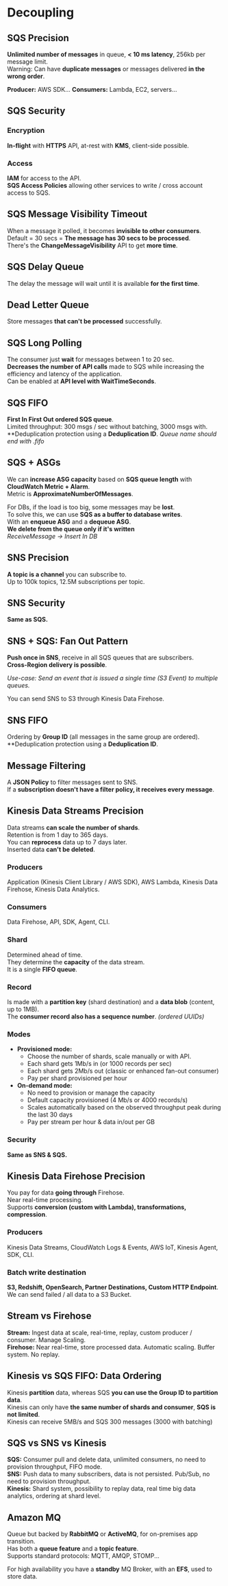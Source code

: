# Decoupling

## SQS Precision

**Unlimited number of messages** in queue, **< 10 ms latency**, 256kb per message limit.  
Warning: Can have **duplicate messages** or messages delivered **in the wrong order**.

**Producer:** AWS SDK...
**Consumers:** Lambda, EC2, servers...

## SQS Security

### Encryption

**In-flight** with **HTTPS** API, at-rest with **KMS**, client-side possible.

### Access

**IAM** for access to the API.  
**SQS Access Policies** allowing other services to write / cross account access to SQS.

## SQS Message Visibility Timeout

When a message it polled, it becomes **invisible to other consumers**.  
Default = 30 secs = **The message has 30 secs to be processed**.  
There's the **ChangeMessageVisibility** API to get **more time**.

## SQS Delay Queue

The delay the message will wait until it is available **for the first time**.

## Dead Letter Queue

Store messages **that can't be processed** successfully.

## SQS Long Polling 

The consumer just **wait** for messages between 1 to 20 sec.  
**Decreases the number of API calls** made to SQS while increasing the efficiency and latency of the application.  
Can be enabled at **API level with WaitTimeSeconds**.

## SQS FIFO

**First In First Out ordered SQS queue**.  
Limited throughput: 300 msgs / sec without batching, 3000 msgs with.  
**Deduplication protection using a **Deduplication ID**.
*Queue name should end with .fifo*

## SQS + ASGs

We can **increase ASG capacity** based on **SQS queue length** with **CloudWatch Metric + Alarm**.  
Metric is **ApproximateNumberOfMessages**.  

For DBs, if the load is too big, some messages may be **lost**.  
To solve this, we can use **SQS as a buffer to database writes**.  
With an **enqueue ASG** and a **dequeue ASG**.  
**We delete from the queue only if it's written**  
*ReceiveMessage -> Insert In DB*

## SNS Precision

**A topic is a channel** you can subscribe to.  
Up to 100k topics, 12.5M subscriptions per topic.

## SNS Security

**Same as SQS.**

## SNS + SQS: Fan Out Pattern

**Push once in SNS**, receive in all SQS queues that are subscribers.  
**Cross-Region delivery is possible**.

*Use-case: Send an event that is issued a single time (S3 Event) to multiple queues.*

You can send SNS to S3 through Kinesis Data Firehose.

## SNS FIFO

Ordering by **Group ID** (all messages in the same group are ordered).  
**Deduplication protection using a **Deduplication ID**.

## Message Filtering

A **JSON Policy** to filter messages sent to SNS.  
If a **subscription doesn't have a filter policy, it receives every message**.

## Kinesis Data Streams Precision

Data streams **can scale the number of shards**.  
Retention is from 1 day to 365 days.  
You can **reprocess** data up to 7 days later.  
Inserted data **can't be deleted**.

### Producers

Application (Kinesis Client Library / AWS SDK), AWS Lambda, Kinesis Data Firehose, Kinesis Data Analytics.

### Consumers

Data Firehose, API, SDK, Agent, CLI.

### Shard

Determined ahead of time.  
They determine the **capacity** of the data stream.  
It is a single **FIFO queue**.

### Record

Is made with a **partition key** (shard destination) and a **data blob** (content, up to 1MB).  
The **consumer record also has a sequence number**. *(ordered UUIDs)*

### Modes

- **Provisioned mode:** 
  - Choose the number of shards, scale manually or with API.
  - Each shard gets 1Mb/s in (or 1000 records per sec)
  - Each shard gets 2Mb/s out (classic or enhanced fan-out consumer)
  - Pay per shard provisioned per hour
- **On-demand mode:**
  - No need to provision or manage the capacity
  - Default capacity provisioned (4 Mb/s or 4000 records/s)
  - Scales automatically based on the observed throughput peak during the last 30 days
  - Pay per stream per hour & data in/out per GB

### Security

**Same as SNS & SQS.**

## Kinesis Data Firehose Precision

You pay for data **going through** Firehose.  
Near real-time processing.  
Supports **conversion (custom with Lambda), transformations, compression**.  

### Producers

Kinesis Data Streams, CloudWatch Logs & Events, AWS IoT, Kinesis Agent, SDK, CLI.

### Batch write destination

**S3, Redshift, OpenSearch, Partner Destinations, Custom HTTP Endpoint**.  
We can send failed / all data to a S3 Bucket.

## Stream vs Firehose

**Stream:** Ingest data at scale, real-time, replay, custom producer / consumer. Manage Scaling.   
**Firehose:** Near real-time, store processed data. Automatic scaling. Buffer system. No replay.

## Kinesis vs SQS FIFO: Data Ordering

Kinesis **partition** data, whereas SQS **you can use the Group ID to partition data**.  
Kinesis can only have **the same number of shards and consumer**, **SQS is not limited**.  
Kinesis can receive 5MB/s and SQS 300 messages (3000 with batching)

## SQS vs SNS vs Kinesis

**SQS:** Consumer pull and delete data, unlimited consumers, no need to provision throughput, FIFO mode.  
**SNS:** Push data to many subscribers, data is not persisted. Pub/Sub, no need to provision throughput.  
**Kinesis:** Shard system, possibility to replay data, real time big data analytics, ordering at shard level.  

## Amazon MQ

Queue but backed by **RabbitMQ** or **ActiveMQ**, for on-premises app transition.  
Has both a **queue feature** and a **topic feature**.  
Supports standard protocols: MQTT, AMQP, STOMP...  

For high availability you have a **standby** MQ Broker, with an **EFS**, used to store data.
